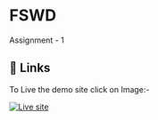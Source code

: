 # FSWD

Assignment - 1 


## 🔗 Links
To Live the demo site click on Image:- 

[![Live site](https://external-content.duckduckgo.com/iu/?u=https%3A%2F%2Ftse1.mm.bing.net%2Fth%3Fid%3DOIP.MHv9kUIEEEYNGh0dVqGzZwHaHa%26pid%3DApi&f=1&ipt=e5e6fc469ff037ff10a463d1ed434c7d8c16dea38246b7056153a134910166f9&ipo=images)](https://frenzyknight01.github.io/2202031800005_Responsive_Dashboard/)
